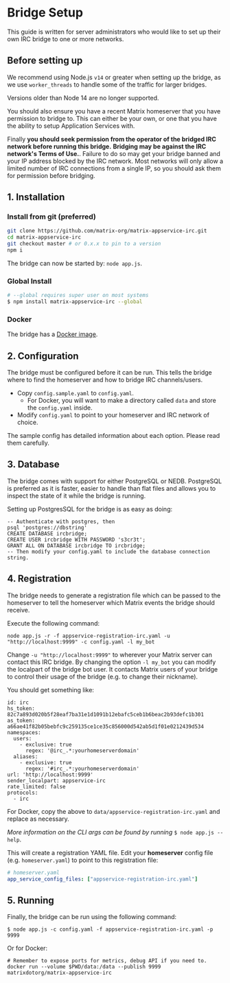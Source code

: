 # Bridge Setup

This guide is written for server administrators who would like to set up their own IRC bridge to one or more networks.

## Before setting up

We recommend using Node.js `v14` or greater when setting up the bridge, as we use `worker_threads` to handle
some of the traffic for larger bridges.

Versions older than Node 14 are no longer supported.

You should also ensure you have a recent Matrix homeserver that you have permission to bridge to. This can
either be your own, or one that you have the ability to setup Application Services with.

Finally **you should seek permission from the operator of the bridged IRC network before running this bridge.**
**Bridging may be against the IRC network's Terms of Use.**. Failure to do so may get your bridge banned and
your IP address blocked by the IRC network. Most networks will only allow a limited number of IRC connections
from a single IP, so you should ask them for permission before bridging.


## 1. Installation

### Install from git (preferred)

```sh
git clone https://github.com/matrix-org/matrix-appservice-irc.git
cd matrix-appservice-irc
git checkout master # or 0.x.x to pin to a version
npm i
```

The bridge can now be started by: `node app.js`.

### Global Install

```sh
# --global requires super user on most systems
$ npm install matrix-appservice-irc --global
```

### Docker

The bridge has a [Docker image](https://hub.docker.com/r/matrixdotorg/matrix-appservice-irc).

## 2. Configuration

The bridge must be configured before it can be run. This tells the bridge where to find the homeserver
and how to bridge IRC channels/users.

 - Copy `config.sample.yaml` to `config.yaml`.
   - For Docker, you will want to make a directory called `data` and store the `config.yaml` inside.
 - Modify `config.yaml` to point to your homeserver and IRC network of choice.

The sample config has detailed information about each option. Please read them carefully.

## 3. Database

The bridge comes with support for either PostgreSQL or NEDB. PostgreSQL is preferred as it is faster,
easier to handle than flat files and allows you to inspect the state of it while the bridge is running.

Setting up PostgresSQL for the bridge is as easy as doing:

```postgres
-- Authenticate with postgres, then
psql 'postgres://dbstring'
CREATE DATABASE ircbridge;
CREATE USER ircbridge WITH PASSWORD 's3cr3t';
GRANT ALL ON DATABASE ircbridge TO ircbridge;
-- Then modify your config.yaml to include the database connection string.
```

## 4. Registration

The bridge needs to generate a registration file which can be passed to the homeserver to tell the
homeserver which Matrix events the bridge should receive.

Execute the following command:

```
node app.js -r -f appservice-registration-irc.yaml -u "http://localhost:9999" -c config.yaml -l my_bot
```

Change `-u "http://localhost:9999"` to wherever your Matrix server can contact this IRC bridge.
By changing the option `-l my_bot` you can modify the localpart of the bridge bot user. It contacts
Matrix users of your bridge to control their usage of the bridge (e.g. to change their nickname).

You should get something like:
```
id: irc
hs_token: 82c7a893d020b5f28eaf7ba31e1d1091b12ebafc5ceb1b6beac2b93defc1b301
as_token: a66ae41f82b05bebfc9c259135ce1ce35c856000d542ab5d1f01e0212439d534
namespaces:
  users:
    - exclusive: true
      regex: '@irc_.*:yourhomeserverdomain'
  aliases:
    - exclusive: true
      regex: '#irc_.*:yourhomeserverdomain'
url: 'http://localhost:9999'
sender_localpart: appservice-irc
rate_limited: false
protocols:
  - irc
```

For Docker, copy the above to `data/appservice-registration-irc.yaml` and replace as necessary.

*More information on the CLI args can be found by running* `$ node app.js --help`.

This will create a registration YAML file. Edit your **homeserver** config file (e.g. `homeserver.yaml`) to
point to this registration file:

```yaml
# homeserver.yaml
app_service_config_files: ["appservice-registration-irc.yaml"]
```

## 5. Running
Finally, the bridge can be run using the following command:

```
$ node app.js -c config.yaml -f appservice-registration-irc.yaml -p 9999
```

Or for Docker:

```
# Remember to expose ports for metrics, debug API if you need to.
docker run --volume $PWD/data:/data --publish 9999 matrixdotorg/matrix-appservice-irc
```
